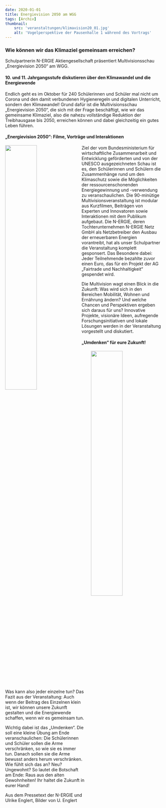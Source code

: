 ```yaml
---
date: 2020-01-01
title: Energievision 2050 am WGG
tags: [Archiv]
thumbnail: 
    src: 'veranstaltungen/klimavision20_01.jpg'
    alt: 'Vogelperspektive der Pausenhalle 1 während des Vortrags' 
---
```




### Wie können wir das Klimaziel gemeinsam erreichen?

Schulpartnerin N-ERGIE Aktiengesellschaft präsentiert Multivisionsschau „Energievision 2050“ am WGG.

#### 10. und 11. Jahrgangsstufe diskutieren über den Klimawandel und die Energiewende

Endlich geht es im Oktober für 240 Schülerinnen und Schüler mal nicht um Corona und den damit verbundenen Hygieneregeln und digitalen Unterricht, sondern den Klimawandel! Grund dafür ist die Multivisionsschau „Energievision 2050“, die sich mit der Frage beschäftigt, wie wir das gemeinsame Klimaziel, also die nahezu vollständige Reduktion der Treibhausgase bis 2050, erreichen können und dabei gleichzeitig ein gutes Leben führen.



#### „Energievision 2050“: Filme, Vorträge und Interaktionen

<img src = "/images/veranstaltungen/klimavision20_02.jpg" style ="float:left;width: 45%; margin-right:20px">

Ziel der vom Bundesministerium für wirtschaftliche Zusammenarbeit und Entwicklung geförderten und von der UNESCO ausgezeichneten Schau ist es, den Schülerinnen und Schülern die Zusammenhänge rund um den Klimaschutz sowie die Möglichkeiten der ressourcenschonenden Energiegewinnung und -verwendung zu veranschaulichen. Die 90-minütige Multivisionsveranstaltung ist modular aus Kurzfilmen, Beiträgen von Experten und Innovatoren sowie Interaktionen mit dem Publikum aufgebaut. Die N-ERGIE, deren Tochterunternehmen N-ERGIE Netz GmbH als Netzbetreiber den Ausbau der erneuerbaren Energien vorantreibt, hat als unser Schulpartner die Veranstaltung komplett gesponsert. Das Besondere dabei: Jeder Teilnehmende bezahlte zuvor einen Euro, das für ein Projekt der AG „Fairtrade und Nachhaltigkeit“ gespendet wird.

Die Multivision wagt einen Blick in die Zukunft: Was wird sich in den Bereichen Mobilität, Wohnen und Ernährung ändern? Und welche Chancen und Perspektiven ergeben sich daraus für uns? Innovative Projekte, visionäre Ideen, aufregende Forschungsinitiativen und lokale Lösungen werden in der Veranstaltung vorgestellt und diskutiert.



#### „Umdenken“ für eure Zukunft!

<img src = "/images/veranstaltungen/klimavision20_03.jpg" style ="float:right;width: 45%; margin-left:20px">

Was kann also jeder einzelne tun? Das Fazit aus der Veranstaltung: Auch wenn der Beitrag des Einzelnen klein ist, wir können unsere Zukunft gestalten und die Energiewende schaffen, wenn wir es gemeinsam tun.

Wichtig dabei ist das „Umdenken“. Die soll eine kleine Übung am Ende veranschaulichen: Die Schülerinnen und Schüler sollen die Arme verschränken, so wie sie es immer tun. Danach sollen sie die Arme bewusst anders herum verschränken. Wie fühlt sich das an? Neu? Ungewohnt? So lautet die Botschaft am Ende: Raus aus den alten Gewohnheiten! Ihr haltet die Zukunft in eurer Hand!

Aus dem Pressetext der N-ERGIE und Ulrike Englert, Bilder von U. Englert